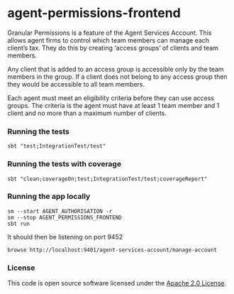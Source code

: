 
# agent-permissions-frontend



Granular Permissions is a feature of the Agent Services Account. This allows agent firms to control which team members can manage each client’s tax. They do this by creating ‘access groups’ of clients and team members.



Any client that is added to an access group is accessible only by the team members in the group. If a client does not belong to any access group then they would be accessible to all team members.

Each agent must meet an eligibility criteria before they can use access groups. The criteria is the agent must have at least 1 team member and 1 client and no more than a maximum number of clients.



### Running the tests

    sbt "test;IntegrationTest/test"

### Running the tests with coverage

    sbt "clean;coverageOn;test;IntegrationTest/test;coverageReport"

### Running the app locally

    sm --start AGENT_AUTHORISATION -r
    sm --stop AGENT_PERMISSIONS_FRONTEND
    sbt run

It should then be listening on port 9452

    browse http://localhost:9401/agent-services-account/manage-account  


### License

This code is open source software licensed under the [Apache 2.0 License]("http://www.apache.org/licenses/LICENSE-2.0.html").